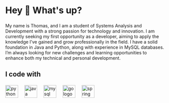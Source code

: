 <h1 align="left">Hey 👋 What's up?</h1>

###

<p align="left">My name is Thomas, and I am a student of Systems Analysis and Development with a strong passion for technology and innovation. I am currently seeking my first opportunity as a developer, aiming to apply the knowledge I’ve gained and grow professionally in the field. I have a solid foundation in Java and Python, along with experience in MySQL databases. I’m always looking for new challenges and learning opportunities to enhance both my technical and personal development.</p>

###

<h2 align="left"></h2>

###

<h3 align="left"></h3>

###

<h2 align="left">I code with</h2>

###

<div align="left">
  <img src="https://skillicons.dev/icons?i=py" height="40" alt="python logo"  />
  <img width="12" />
  <img src="https://skillicons.dev/icons?i=java" height="40" alt="java logo"  />
  <img width="12" />
  <img src="https://skillicons.dev/icons?i=mysql" height="40" alt="mysql logo"  />
  <img width="12" />
  <img src="https://skillicons.dev/icons?i=go" height="40" alt="go logo"  />
  <img width="12" />
  <img src="https://cdn.jsdelivr.net/gh/devicons/devicon/icons/spring/spring-original.svg" height="40" alt="spring logo"  />
</div>

###
